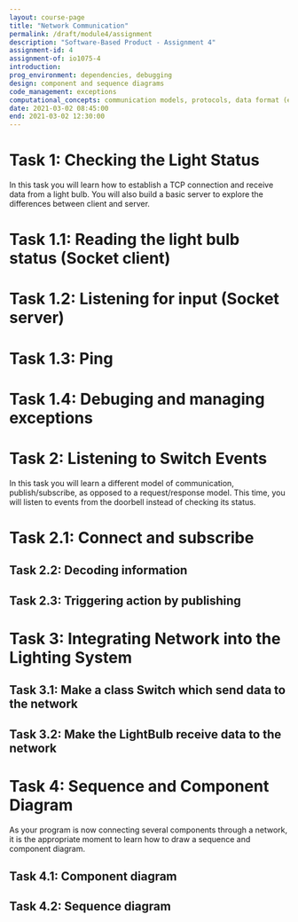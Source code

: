 ```yaml
---
layout: course-page
title: "Network Communication"
permalink: /draft/module4/assignment
description: "Software-Based Product - Assignment 4"
assignment-id: 4
assignment-of: io1075-4
introduction:
prog_environment: dependencies, debugging
design: component and sequence diagrams
code_management: exceptions
computational_concepts: communication models, protocols, data format (encoding, JSON)
date: 2021-03-02 08:45:00
end: 2021-03-02 12:30:00
---
```


# Task 1: Checking the Light Status

In this task you will learn how to establish a TCP connection and receive data from a light bulb. You will also build a basic server to explore the differences between client and server.

# Task 1.1: Reading the light bulb status (Socket client)
# Task 1.2: Listening for input (Socket server)
# Task 1.3: Ping
# Task 1.4: Debuging and managing exceptions

# Task 2: Listening to Switch Events

In this task you will learn a different model of communication, publish/subscribe, as opposed to a request/response model. This time, you will listen to events from the doorbell instead of checking its status.

# Task 2.1: Connect and subscribe

## Task 2.2: Decoding information
## Task 2.3: Triggering action by publishing

# Task 3: Integrating Network into the Lighting System

## Task 3.1: Make a class Switch which send data to the network
## Task 3.2: Make the LightBulb receive data to the network

# Task 4: Sequence and Component Diagram

As your program is now connecting several components through a network, it is the appropriate moment to learn how to draw a sequence and component diagram.

## Task 4.1: Component diagram
## Task 4.2: Sequence diagram

